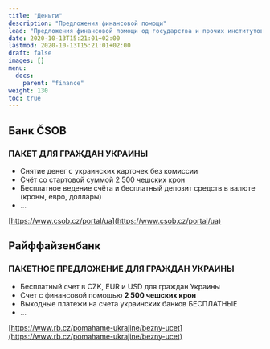 ```yaml
---
title: "Деньги"
description: "Предложения финансовой помощи"
lead: "Предложения финансовой помощи од государства и прочих институтов."
date: 2020-10-13T15:21:01+02:00
lastmod: 2020-10-13T15:21:01+02:00
draft: false
images: []
menu:
  docs:
    parent: "finance"
weight: 130
toc: true
---
```

## Банк ČSOB
### ПАКЕТ ДЛЯ ГРАЖДАН УКРАИНЫ


* Снятие денег с украинских карточек без комиссии
* Счёт со стартовой суммой 2 500 чешских крон
* Бесплатное ведение счёта и бесплатный депозит средств в валюте (кроны, евро, доллары)
* ...

[https://www.csob.cz/portal/ua](https://www.csob.cz/portal/ua)

## Райффайзенбанк
### ПАКЕТНОЕ ПРЕДЛОЖЕНИЕ ДЛЯ ГРАЖДАН УКРАИНЫ
* Бесплатный счет в CZK, EUR и USD для граждан Украины
* Счет с финансовой помощью **2 500 чешских крон**
* Выходные платежи на счета украинских банков БЕСПЛАТНЫЕ
* ...

[https://www.rb.cz/pomahame-ukrajine/bezny-ucet](https://www.rb.cz/pomahame-ukrajine/bezny-ucet)
